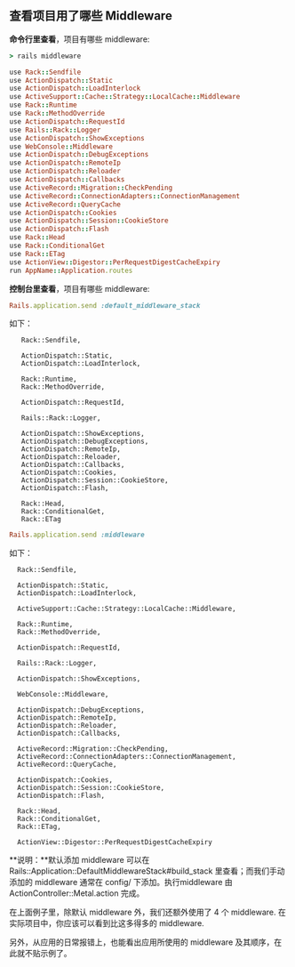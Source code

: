 ## 查看项目用了哪些 Middleware

**命令行里查看**，项目有哪些 middleware:

```ruby
> rails middleware

use Rack::Sendfile
use ActionDispatch::Static
use ActionDispatch::LoadInterlock
use ActiveSupport::Cache::Strategy::LocalCache::Middleware
use Rack::Runtime
use Rack::MethodOverride
use ActionDispatch::RequestId
use Rails::Rack::Logger
use ActionDispatch::ShowExceptions
use WebConsole::Middleware
use ActionDispatch::DebugExceptions
use ActionDispatch::RemoteIp
use ActionDispatch::Reloader
use ActionDispatch::Callbacks
use ActiveRecord::Migration::CheckPending
use ActiveRecord::ConnectionAdapters::ConnectionManagement
use ActiveRecord::QueryCache
use ActionDispatch::Cookies
use ActionDispatch::Session::CookieStore
use ActionDispatch::Flash
use Rack::Head
use Rack::ConditionalGet
use Rack::ETag
use ActionView::Digestor::PerRequestDigestCacheExpiry
run AppName::Application.routes
```

**控制台里查看**，项目有哪些 middleware:

```ruby
Rails.application.send :default_middleware_stack
```

如下：

```
   Rack::Sendfile,

   ActionDispatch::Static,
   ActionDispatch::LoadInterlock,

   Rack::Runtime,
   Rack::MethodOverride,

   ActionDispatch::RequestId,

   Rails::Rack::Logger,

   ActionDispatch::ShowExceptions,
   ActionDispatch::DebugExceptions,
   ActionDispatch::RemoteIp,
   ActionDispatch::Reloader,
   ActionDispatch::Callbacks,
   ActionDispatch::Cookies,
   ActionDispatch::Session::CookieStore,
   ActionDispatch::Flash,

   Rack::Head,
   Rack::ConditionalGet,
   Rack::ETag
```

```ruby
Rails.application.send :middleware
```

如下：

```
  Rack::Sendfile,

  ActionDispatch::Static,
  ActionDispatch::LoadInterlock,

  ActiveSupport::Cache::Strategy::LocalCache::Middleware,

  Rack::Runtime,
  Rack::MethodOverride,

  ActionDispatch::RequestId,

  Rails::Rack::Logger,

  ActionDispatch::ShowExceptions,

  WebConsole::Middleware,

  ActionDispatch::DebugExceptions,
  ActionDispatch::RemoteIp,
  ActionDispatch::Reloader,
  ActionDispatch::Callbacks,

  ActiveRecord::Migration::CheckPending,
  ActiveRecord::ConnectionAdapters::ConnectionManagement,
  ActiveRecord::QueryCache,

  ActionDispatch::Cookies,
  ActionDispatch::Session::CookieStore,
  ActionDispatch::Flash,

  Rack::Head,
  Rack::ConditionalGet,
  Rack::ETag,

  ActionView::Digestor::PerRequestDigestCacheExpiry
```


**说明：**默认添加 middleware 可以在 Rails::Application::DefaultMiddlewareStack#build_stack 里查看；而我们手动添加的 middleware 通常在 config/ 下添加。执行middleware 由 ActionController::Metal.action 完成。

在上面例子里，除默认 middleware 外，我们还额外使用了 4 个 middleware. 在实际项目中，你应该可以看到比这多得多的 middleware.

另外，从应用的日常报错上，也能看出应用所使用的 middleware 及其顺序，在此就不贴示例了。
